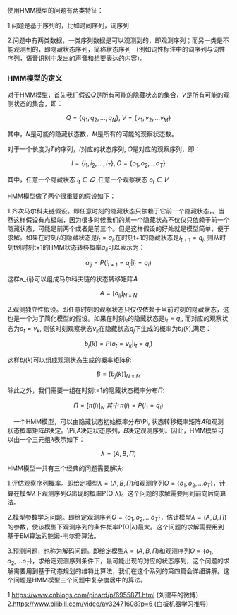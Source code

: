使用HMM模型的问题有两类特征：

1.问题是基于序列的，比如时间序列，词序列

2.问题中有两类数据，一类序列数据是可以观测到的，即观测序列；而另一类是不能观测到的，即隐藏状态序列，简称状态序列 （例如词性标注中的词序列与词性序列，语音识别中发出的声音和想要表达的内容）。

### HMM模型的定义

对于HMM模型，首先我们假设𝑄是所有可能的隐藏状态的集合，𝑉是所有可能的观测状态的集合，即：

$$ Q = \{q_1,q_2,...,q_N\}, \; V =\{v_1,v_2,...v_M\} $$

其中，𝑁是可能的隐藏状态数，𝑀是所有的可能的观察状态数。

对于一个长度为𝑇的序列，𝐼对应的状态序列, 𝑂是对应的观察序列，即：

$$ I = \{i_1,i_2,...,i_T\}, \; O =\{o_1,o_2,...o_T\} $$

其中，任意一个隐藏状态 $i_t \in  𝑄$ ,任意一个观察状态 $o_t \in  𝑉$

HMM模型做了两个很重要的假设如下：

1.齐次马尔科夫链假设。即任意时刻的隐藏状态只依赖于它前一个隐藏状态，。当然这样假设有点极端，因为很多时候我们的某一个隐藏状态不仅仅只依赖于前一个隐藏状态，可能是前两个或者是前三个。但是这样假设的好处就是模型简单，便于求解。如果在时刻$i_t$的隐藏状态是$i_t=q_i$,在时刻t+1的隐藏状态是$i_{t+1}=q_j$, 则从时刻t到时刻t+1的HMM状态转移概率$a_{ij}$可以表示为：

$$a_{ij} = P(i_{t+1} = q_j | i_t= q_i)$$

这样a_{ij}可以组成马尔科夫链的状态转移矩阵𝐴:

$$A=\Big [a_{ij}\Big ]_{N \times N}$$

2.观测独立性假设。即任意时刻的观察状态只仅仅依赖于当前时刻的隐藏状态，这也是一个为了简化模型的假设。如果在时刻$i_t$的隐藏状态是$i_t = q_i$, 而对应的观察状态为$o_t = v_k$, 则该时刻观察状态$v_k$在隐藏状态$q_j$下生成的概率为𝑏𝑗(𝑘),满足：

$$b_j(k) = P(o_t = v_k | i_t= q_j)$$

这样𝑏𝑗(𝑘)可以组成观测状态生成的概率矩阵𝐵:

$$B = \Big [b_j(k) \Big ]_{N \times M}$$

除此之外，我们需要一组在时刻t=1的隐藏状态概率分布$\Pi$:

$$\Pi = \Big [ \pi(i)\Big ]_N \; 其中 \;\pi(i) = P(i_1 = q_i)$$

　一个HMM模型，可以由隐藏状态初始概率分布\Pi, 状态转移概率矩阵𝐴和观测状态概率矩阵𝐵决定。\Pi,𝐴决定状态序列，𝐵决定观测序列。因此，HMM模型可以由一个三元组𝜆表示如下：

$$\lambda = (A, B, \Pi)$$



HMM模型一共有三个经典的问题需要解决:

1.评估观察序列概率。即给定模型$\lambda = (A, B, \Pi)$和观测序列$O =\{o_1,o_2,...o_T\}$，计算在模型𝜆下观测序列𝑂出现的概率P(O|λ)。这个问题的求解需要用到前向后向算法。

2.模型参数学习问题。即给定观测序列$O =\{o_1,o_2,...o_T\}$，估计模型$\lambda = (A, B, \Pi)$的参数，使该模型下观测序列的条件概率P(O|λ)最大。这个问题的求解需要用到基于EM算法的鲍姆-韦尔奇算法。

3.预测问题，也称为解码问题。即给定模型$\lambda = (A, B, \Pi)$和观测序列$O =\{o_1,o_2,...o_T\}$，求给定观测序列条件下，最可能出现的对应的状态序列，这个问题的求解需要用到基于动态规划的维特比算法，我们在这个系列的第四篇会详细讲解。这个问题是HMM模型三个问题中复杂度居中的算法。


1.https://www.cnblogs.com/pinard/p/6955871.html (刘建平的微博）
2.https://www.bilibili.com/video/av32471608?p=6  (白板机器学习推导)
